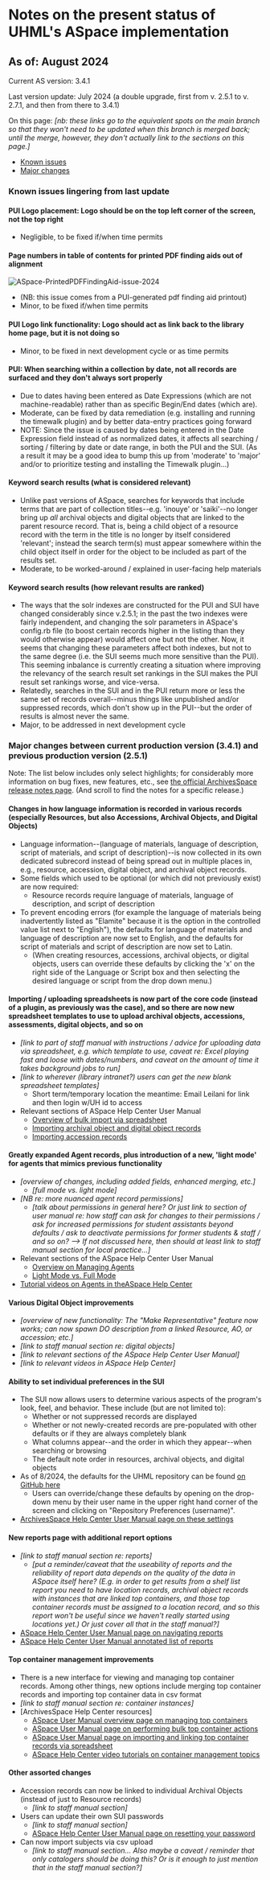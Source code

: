 # Notes on the present status of UHML's ASpace implementation

## As of: August 2024

Current AS version: 3.4.1

Last version update: July 2024 (a double upgrade, first from v. 2.5.1 to v. 2.7.1, and then from there to 3.4.1)

On this page: *[nb: these links go to the equivalent spots on the main branch so that they won't need to be updated when this branch is merged back; until the merge, however, they don't actually link to the sections on this page.]*

- [Known issues](https://github.com/UnivHI-MLib-Arch/ASpace-Docs/blob/main/Upgrade_History/PresentStatus.md#known-issues-lingering-from-last-update)
- [Major changes](https://github.com/UnivHI-MLib-Arch/ASpace-Docs/blob/main/Upgrade_History/PresentStatus.md#major-changes-between-current-production-version-341-and-previous-production-version-251)

### Known issues lingering from last update

#### PUI Logo placement: Logo should be on the top left corner of the screen, not the top right

- Negligible, to be fixed if/when time permits

#### Page numbers in table of contents for printed PDF finding aids out of alignment

![ASpace-PrintedPDFFindingAid-issue-2024](https://github.com/user-attachments/assets/7603dcba-7b89-4425-9be6-a5f64f4dcaee)

- (NB: this issue comes from a PUI-generated pdf finding aid printout)
- Minor, to be fixed if/when time permits

#### PUI Logo link functionality: Logo should act as link back to the library home page, but it is not doing so

- Minor, to be fixed in next development cycle or as time permits

#### PUI: When searching within a collection by date, not all records are surfaced and they don't always sort properly

- Due to dates having been entered as Date Expressions (which are not machine-readable) rather than as specific Begin/End dates (which are).
- Moderate, can be fixed by data remediation (e.g. installing and running the timewalk plugin) and by better data-entry practices going forward
- NOTE: Since the issue is caused by dates being entered in the Date Expression field instead of as normalized dates, it affects all searching / sorting / filtering by date or date range, in both the PUI and the SUI.  (As a result it may be a good idea to bump this up from 'moderate' to 'major' and/or to prioritize testing and installing the Timewalk plugin...)

#### Keyword search results (what is considered relevant)

- Unlike past versions of ASpace, searches for keywords that include terms that are part of collection titles--e.g. 'inouye' or 'saiki'--no longer bring up *all* archival objects and digital objects that are linked to the parent resource record. That is, being a child object of a resource record with the term in the title is no longer by itself considered 'relevant'; instead the search term(s) must appear somewhere within the child object itself in order for the object to be included as part of the results set.
- Moderate, to be worked-around / explained in user-facing help materials

#### Keyword search results (how relevant results are ranked)

- The ways that the solr indexes are constructed for the PUI and SUI have changed considerably since v.2.5.1; in the past the two indexes were fairly independent, and changing the solr parameters in ASpace's config.rb file (to boost certain records higher in the listing than they would otherwise appear) would affect one but not the other.  Now, it seems that changing these parameters affect both indexes, but not to the same degree (i.e. the SUI seems much more sensitive than the PUI). This seeming inbalance is currently creating a situation where improving the relevancy of the search result set rankings in the SUI makes the PUI result set rankings worse, and vice-versa.
- Relatedly, searches in the SUI and in the PUI return more or less the same set of records overall--minus things like unpublished and/or suppressed records, which don't show up in the PUI--but the order of results is almost never the same.
- Major, to be addressed in next development cycle

### Major changes between current production version (3.4.1) and previous production version (2.5.1)

Note: The list below includes only select highlights; for considerably more information on bug fixes, new features, etc., see [the official ArchivesSpace release notes page](https://github.com/archivesspace/archivesspace/releases). (And scroll to find the notes for a specific release.)

#### Changes in how language information is recorded in various records (especially Resources, but also Accessions, Archival Objects, and Digital Objects)

- Language information--(language of materials, language of description, script of materials, and script of description)--is now collected in its own dedicated subrecord instead of being spread out in multiple places in, e.g., resource, accession, digital object, and archival object records.  
- Some fields which used to be optional (or which did not previously exist) are now required:
  - Resource records require language of materials, language of description, and script of description
- To prevent encoding errors (for example the language of materials being inadvertently listed as "Elamite" because it is the option in the controlled value list next to "English"), the defaults for language of materials and language of description are now set to English, and the defaults for script of materials and script of description are now set to Latin.
  - (When creating resources, accessions, archival objects, or digital objects, users can override these defaults by clicking the 'x' on the right side of the Language or Script box and then selecting the desired language or script from the drop down menu.)

#### Importing / uploading spreadsheets is now part of the core code (instead of a plugin, as previously was the case), and so there are now new spreadsheet templates to use to upload archival objects, accessions, assessments, digital objects, and so on

- *[link to part of staff manual with instructions / advice for uploading data via spreadsheet, e.g. which template to use, caveat re: Excel playing fast and loose with dates/numbers, and caveat on the amount of time it takes background jobs to run]*
- *[link to wherever (library intranet?) users can get the new blank spreadsheet templates]*
  - Short term/temporary location the meantime: Email Leilani for link and then login w/UH id to access
- Relevant sections of ASpace Help Center User Manual
  - [Overview of bulk import via spreadsheet](https://archivesspace.atlassian.net/wiki/spaces/ArchivesSpaceUserManual/pages/894566467/Importing+Records+Overview)
  - [Importing archival object and digital object records](https://archivesspace.atlassian.net/wiki/spaces/ArchivesSpaceUserManual/pages/1173913646/Import+Archival+Objects+from+Excel+or+CSV+File+from+v2.8.1)
  - [Importing accession records](https://archivesspace.atlassian.net/wiki/spaces/ArchivesSpaceUserManual/pages/894435410/Importing+Accession+Data+or+Digital+Object+Data+from+a+CSV+File)

#### Greatly expanded Agent records, plus introduction of a new, 'light mode' for agents that mimics previous functionality

- *[overview of changes, including added fields, enhanced merging, etc.]*
  - *[full mode vs. light mode]*
- *[NB re: more nuanced agent record permissions]*
  - *[talk about permissions in general here?  Or just link to section of user manual re: how staff can ask for changes to their permissions / ask for increased permissions for student assistants beyond defaults / ask to deactivate permissions for former students & staff / and so on?  --> If not discussed here, then should at least link to staff manual section for local practice...]*
- Relevant sections of the ASpace Help Center User Manual
  - [Overview on Managing Agents](https://archivesspace.atlassian.net/wiki/spaces/ArchivesSpaceUserManual/pages/1993441340/Managing+Agents+as+of+v3.0)
  - [Light Mode vs. Full Mode](https://archivesspace.atlassian.net/wiki/spaces/ArchivesSpaceUserManual/pages/2210365445/Agent+Record+Light+Mode+and+Full+Mode+as+of+v3.0)
- [Tutorial videos on Agents in theASpace Help Center](https://archivesspace.atlassian.net/wiki/spaces/ArchivesSpaceUserManual/pages/915341364/Agent+Records+Module)

#### Various Digital Object improvements

- *[overview of new functionality: The "Make Representative" feature now works; can now spawn DO description from a linked Resource, AO, or accession; etc.]*
- *[link to staff manual section re: digital objects]*
- *[link to relevant sections of the ASpace Help Center User Manual]*
- *[link to relevant videos in ASpace Help Center]*

#### Ability to set individual preferences in the SUI

- The SUI now allows users to determine various aspects of the program's look, feel, and behavior.  These include (but are not limited to):
  - Whether or not suppressed records are displayed
  - Whether or not newly-created records are pre-populated with other defaults or if they are always completely blank
  - What columns appear--and the order in which they appear--when searching or browsing
  - The default note order in resources, archival objects, and digital objects
- As of 8/2024, the defaults for the UHML repository can be found [on GitHub here](https://github.com/UnivHI-MLib-Arch/ASpace-Docs/blob/StaffMan-UpgradeHist/Staff_User_Manual/UHML-ASpaceSUI-RepositoryDefaults.docx)
  - Users can override/change these defaults by opening on the drop-down menu by their user name in the upper right hand corner of the screen and clicking on "Repository Preferences (username)".
- [ArchivesSpace Help Center User Manual page on these settings](https://archivesspace.atlassian.net/wiki/spaces/ArchivesSpaceUserManual/pages/892239901/Setting+Preferences+v2.8.1+through+v3.4.1)

#### New reports page with additional report options

- *[link to staff manual section re: reports]*
  - *[put a reminder/caveat that the useability of reports and the reliability of report data depends on the quality of the data in ASpace itself here?  (E.g. in order to get results from a shelf list report you need to have location records, archival object records with instances that are linked top containers, and those top container records must be assigned to a location record, and so this report won't be useful since we haven't really started using locations yet.)   Or just cover all that in the staff manual?]*
- [ASpace Help Center User Manual page on navigating reports](https://archivesspace.atlassian.net/wiki/spaces/ArchivesSpaceUserManual/pages/894664734/Finding+the+Default+Reports+Page)
- [ASpace Help Center User Manual annotated list of reports](https://archivesspace.atlassian.net/wiki/spaces/ArchivesSpaceUserManual/pages/894501015/Choosing+a+Default+Report+as+of+v2.2.2)

#### Top container management improvements

- There is a new interface for viewing and managing top container records.  Among other things, new options include merging top container records and importing top container data in csv format
- *[link to staff manual section re: container instances]*
- [ArchivesSpace Help Center resources]
  - [ASpace User Manual overview page on managing top containers](https://archivesspace.atlassian.net/wiki/spaces/ArchivesSpaceUserManual/pages/894435365/Managing+Top+Containers)
  - [ASpace User Manual page on performing bulk top container actions](https://archivesspace.atlassian.net/wiki/spaces/ArchivesSpaceUserManual/pages/894402619/Performing+Bulk+Operations+on+Top+Containers)
  - [ASpace User Manual page on importing and linking top container records via spreadsheet](https://archivesspace.atlassian.net/wiki/spaces/ArchivesSpaceUserManual/pages/2457075717/Importing+and+Linking+Top+Containers+via+Spreadsheet)
  - [ASpace Help Center video tutorials on container management topics](https://archivesspace.atlassian.net/wiki/spaces/ArchivesSpaceUserManual/pages/915275856/Container+Management)

#### Other assorted changes

- Accession records can now be linked to individual Archival Objects (instead of just to Resource records)
  - *[link to staff manual section]*
- Users can update their own SUI passwords
  - *[link to staff manual section]*
  - [ASpace Help Center User Manual page on resetting your password](https://archivesspace.atlassian.net/wiki/spaces/ArchivesSpaceUserManual/pages/3182166017/Resetting+Your+Own+User+Password+as+of+v3.3)
- Can now import subjects via csv upload
  - *[link to staff manual section... Also maybe a caveat / reminder that only catalogers should be doing this? Or is it enough to just mention that in the staff manual section?]*
